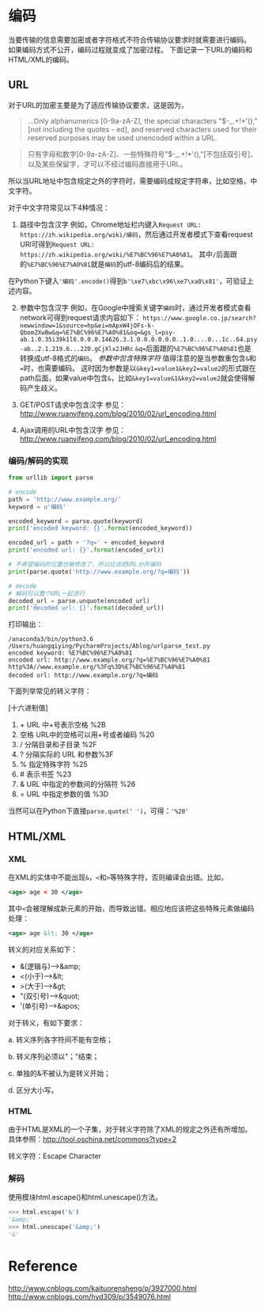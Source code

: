 # 编码
当要传输的信息需要加密或者字符格式不符合传输协议要求时就需要进行编码。
如果编码方式不公开，编码过程就变成了加密过程。
下面记录一下URL的编码和HTML/XML的编码。

## URL
对于URL的加密主要是为了适应传输协议要求，这是因为，
> ...Only alphanumerics [0-9a-zA-Z], the special characters "$-_.+!*'()," [not including the quotes - ed], and reserved characters used for their reserved purposes may be used unencoded within a URL.

> 只有字母和数字[0-9a-zA-Z]、一些特殊符号"$-_.+!*'(),"[不包括双引号]、以及某些保留字，才可以不经过编码直接用于URL。

所以当URL地址中包含规定之外的字符时，需要编码成规定字符串，比如空格，中文字符。

对于中文字符常见以下4种情况：
1. 路径中包含汉字
例如，Chrome地址栏内键入`Request URL: https://zh.wikipedia.org/wiki/编码`，然后通过开发者模式下查看request URl可得到`Request URL: https://zh.wikipedia.org/wiki/%E7%BC%96%E7%A0%81`。
其中`/`后面跟的`%E7%BC%96%E7%A0%81`就是`编码`的utf-8编码后的结果。

在Python下键入`'编码'.encode()`得到`b'\xe7\xbc\x96\xe7\xa0\x81'`，可验证上述内容。

2. 参数中包含汉字
例如，在Google中搜索关键字`编码`时，通过开发者模式查看network可得到request请求内容如下：
`https://www.google.co.jp/search?newwindow=1&source=hp&ei=mApxW4jOFs-k-QbomZXwBw&q=%E7%BC%96%E7%A0%81&oq=&gs_l=psy-ab.1.0.35i39k1l6.0.0.0.14626.3.1.0.0.0.0.0.0..1.0....0...1c..64.psy-ab..2.1.219.6...220.gCjXlx2JHRc`
`&q=`后面跟的`%E7%BC%96%E7%A0%81`也是转换成utf-8格式的`编码`。
*参数中包含特殊字符*
值得注意的是当参数重包含`&`和`=`时，也需要编码。
这时因为参数是以`&key1=value1&key2=value2`的形式跟在path后面，如果value中包含`&`，比如`&key1=value&1&key2=value2`就会使得解码产生歧义。

3. GET/POST请求中包含汉字
参见：http://www.ruanyifeng.com/blog/2010/02/url_encoding.html
4. Ajax调用的URL中包含汉字
参见：http://www.ruanyifeng.com/blog/2010/02/url_encoding.html

### 编码/解码的实现
```python
from urllib import parse

# encode
path = 'http://www.example.org/'
keyword = u'编码'

encoded_keyword = parse.quote(keyword)
print('encoded keyword: {}'.format(encoded_keyword))

encoded_url = path + '?q=' + encoded_keyword
print('encoded url: {}'.format(encoded_url))

# 不希望编码的位置也被修改了，所以应该把URL分开编码
print(parse.quote('http://www.example.org/?q=编码'))

# decode
# 解码可以整个URL一起进行
decoded_url = parse.unquote(encoded_url)
print('decoded url: {}'.format(decoded_url))
```
打印输出：
```text
/anaconda3/bin/python3.6 /Users/huangqiying/PycharmProjects/Ablog/urlparse_test.py
encoded keyword: %E7%BC%96%E7%A0%81
encoded url: http://www.example.org/?q=%E7%BC%96%E7%A0%81
http%3A//www.example.org/%3Fq%3D%E7%BC%96%E7%A0%81
decoded url: http://www.example.org/?q=编码
```

下面列举常见的转义字符：

[十六进制值]
1. \+  URL 中+号表示空格 %2B
2. 空格 URL中的空格可以用+号或者编码 %20
3. /  分隔目录和子目录 %2F 
4. ?  分隔实际的 URL 和参数%3F 
5. % 指定特殊字符 %25 
6. \# 表示书签 %23 
7. & URL 中指定的参数间的分隔符 %26 
8. = URL 中指定参数的值 %3D

当然可以在Python下直接`parse.quote(' ')`，可得：`'%20'`


## HTML/XML

### XML
在XML的实体中不能出现`&`，`<`和`>`等特殊字符，否则编译会出错。比如，
```xml
<age> age < 30 </age> 
```
其中`<`会被理解成新元素的开始，而导致出错。相应地应该把这些特殊元素做编码处理：
```xml
<age> age &lt; 30 </age> 
```
转义的对应关系如下：

- &(逻辑与)-->\&amp;        
- <(小于)-->\&lt;        
- \>(大于)-->\&gt;        
- "(双引号)-->\&quot;      
- '(单引号)-->\&apos; 

对于转义，有如下要求：

a. 转义序列各字符间不能有空格；

b. 转义序列必须以"；"结束；

c. 单独的&不被认为是转义开始；

d. 区分大小写。

### HTML
由于HTML是XML的一个子集，对于转义字符除了XML的规定之外还有所增加。
具体参照：http://tool.oschina.net/commons?type=2

转义字符：Escape Character

### 解码
使用模块html.escape()和html.unescape()方法。
```python
>>> html.escape('&')
'&amp;'
>>> html.unescape('&amp;')
'&'
```

# Reference
http://www.cnblogs.com/kaituorensheng/p/3927000.html
http://www.cnblogs.com/hyd309/p/3549076.html